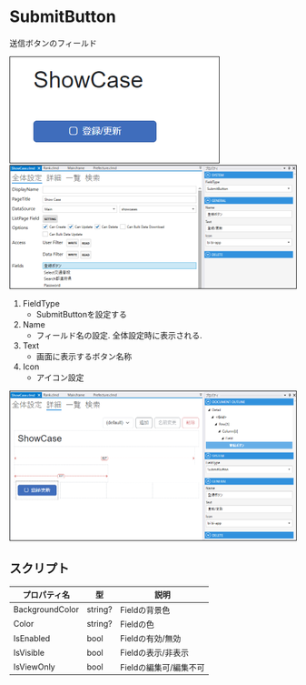 # SubmitButton

送信ボタンのフィールド

<img src="../../images/SubmitButton表示.png" alt="SubmitButton表示" title="SubmitButton表示" style="border: 1px solid;">

<img src="../../images/SubmitButton設定.png" alt="SubmitButton設定" title="SubmitButton設定" style="border: 1px solid;" >

1. FieldType
    - SubmitButtonを設定する
2. Name
    - フィールド名の設定. 全体設定時に表示される.
3. Text
    - 画面に表示するボタン名称
4. Icon
    - アイコン設定

<img src="../../images/SubmitButton詳細.png" alt="SubmitButton詳細" title="SubmitButton詳細" style="border: 1px solid;">

## スクリプト
| プロパティ名              | 型       | 説明                    |
|---------------------|---------|-----------------------|
| BackgroundColor     | string? | Fieldの背景色             | 
| Color               | string? | Fieldの色               |
| IsEnabled           | bool    | Fieldの有効/無効           |
| IsVisible           | bool    | Fieldの表示/非表示          |
| IsViewOnly          | bool    | Fieldの編集可/編集不可        |

